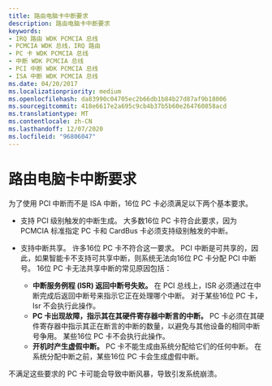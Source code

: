 ```yaml
---
title: 路由电脑卡中断要求
description: 路由电脑卡中断要求
keywords:
- IRQ 路由 WDK PCMCIA 总线
- PCMCIA WDK 总线，IRQ 路由
- PC 卡 WDK PCMCIA 总线
- 中断 WDK PCMCIA 总线
- PCI 中断 WDK PCMCIA 总线
- ISA 中断 WDK PCMCIA 总线
ms.date: 04/20/2017
ms.localizationpriority: medium
ms.openlocfilehash: da83990c04705ec2b66db1b84b27d87af9b18006
ms.sourcegitcommit: 418e6617e2a695c9cb4b37b5b60e264760858acd
ms.translationtype: MT
ms.contentlocale: zh-CN
ms.lasthandoff: 12/07/2020
ms.locfileid: "96806047"
---
```

# <a name="requirements-for-routing-pc-card-interrupts"></a>路由电脑卡中断要求





为了使用 PCI 中断而不是 ISA 中断，16位 PC 卡必须满足以下两个基本要求。

-   支持 PCI 级别触发的中断生成。 大多数16位 PC 卡符合此要求，因为 PCMCIA 标准指定 PC 卡和 CardBus 卡必须支持级别触发的中断。

-   支持中断共享。 许多16位 PC 卡不符合这一要求。 PCI 中断是可共享的，因此，如果智能卡不支持可共享中断，则系统无法向16位 PC 卡分配 PCI 中断号。 16位 PC 卡无法共享中断的常见原因包括：
    -   **中断服务例程 (ISR) 返回中断号失败。** 在 PCI 总线上，ISR 必须通过在中断完成后返回中断号来指示它正在处理哪个中断。 对于某些16位 PC 卡，Isr 不会执行此操作。
    -   **PC 卡出现故障，指示其在其硬件寄存器中断言的中断。** PC 卡必须在其硬件寄存器中指示其正在断言的中断的数量，以避免与其他设备的相同中断号争用。 某些16位 PC 卡不会执行此操作。
    -   **开机时产生虚假中断。** PC 卡不能生成由系统分配给它们的任何中断。 在系统分配中断之前，某些16位 PC 卡会生成虚假中断。

不满足这些要求的 PC 卡可能会导致中断风暴，导致引发系统崩溃。

 

 





